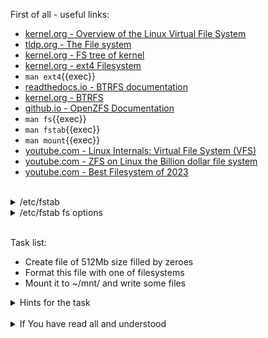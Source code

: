 First of all - useful links:

- [kernel.org - Overview of the Linux Virtual File System](https://www.kernel.org/doc/html/next/filesystems/vfs.html)
- [tldp.org - The File system](https://tldp.org/LDP/tlk/fs/filesystem.html)
- [kernel.org - FS tree of kernel](https://git.kernel.org/pub/scm/linux/kernel/git/torvalds/linux.git/tree/fs)
- [kernel.org - ext4 Filesystem](https://www.kernel.org/doc/html/v4.19/filesystems/ext4/index.html)
- `man ext4`{{exec}}
- [readthedocs.io - BTRFS documentation](https://btrfs.readthedocs.io/en/latest/)
- [kernel.org - BTRFS](https://docs.kernel.org/filesystems/btrfs.html)
- [github.io - OpenZFS Documentation](https://openzfs.org/wiki/Documentation)
- `man fs`{{exec}}
- `man fstab`{{exec}}
- `man mount`{{exec}}
- [youtube.com - Linux Internals: Virtual File System (VFS)](https://www.youtube.com/watch?v=J4qWNNISdJk)
- [youtube.com - ZFS on Linux the Billion dollar file system](https://www.youtube.com/watch?v=n0Uskl9fcKI)
- [youtube.com - Best Filesystem of 2023](https://www.youtube.com/watch?v=O9QZVzq-rX4)
<br>
<details><summary>/etc/fstab</summary>
<pre>
  /etc/fstab - static information about the filesystems
  &lt;device-spec&gt; &lt;mount-point&gt; &lt;fs-type&gt; &lt;options&gt; &lt;dump&gt; &lt;pass&gt;
  <strong>device-spec</strong> – The device name, label, UUID, or other means of specifying the partition or data source this entry refers to.
  <strong>mount-point</strong> – Where the contents of the device may be accessed after mounting; for swap partitions or files, this is set to none.
  <strong>fs-type</strong> – The type of file system to be mounted.
  <strong>options</strong> – Options describing various other aspects of the file system.
  <strong>dump</strong> – A number indicating whether and how often the file system should be backed up by the dump program; a zero indicates the file system will never be automatically backed up.
  <strong>pass</strong> – A number indicating the order in which the fsck program will check the devices for errors at boot time
</pre>
</details>
<details><summary>/etc/fstab fs options</summary>
<pre>
  <strong>auto / noauto</strong> - device will be mounted automatically at bootup or when the mount -a command is issued.
  <strong>dev / nodev</strong> - controls behavior of the interpretation of block special devices on the filesystem.
  <strong>exec / noexec</strong> - lets binaries that are on the partition be executed, whereas noexec is the opposite.
  <strong>rw / ro</strong> - mount the filesystem in either read write or read only mode.
  <strong>sync / async</strong> - how the input and output to the filesystem should be done.
  <strong>suid / nosuid</strong> - controls the behavior of the operation of suid, and sgid bits.
  <strong>user / users / nouser</strong> - permits any user to mount the filesystem.
  <strong>defaults</strong> - use default settings. For ext3 file systems is equivalent to rw,suid,dev,exec,auto,nouser,async.
  <strong>owner (Linux-specific)</strong> - permit the owner of device to mount.
  <strong>atime / noatime / relatime / strictatime (Linux-specific)</strong> - The Unix stat structure records when files are last accessed (atime), modified (mtime), and changed (ctime).
</pre>
</details>
<br>

Task list:
- Create file of 512Mb size filled by zeroes
- Format this file with one of filesystems
- Mount it to ~/mnt/ and write some files

<details><summary>Hints for the task</summary>
<pre>
<strong>Task 1 - 2:</strong>
  $ dd if=/dev/zero of=myffs bs=1M count=512
  $ MYFFS=$(losetup --find --show myffs)
  $ mkfs.ext4 ${MYFFS}
<br>
<strong>Task 2:</strong>
  $ mkdir ~/mnt/
  $ mount ${MYFFS} ~/mnt/
  $ touch ~/mnt/test
  $ umount ~/mnt/
</pre>
</details>
<br>
<details><summary>If You have read all and understood</summary>
<pre>
`touch IReadAllAndUndnderstood`{{exec}}
</pre>
